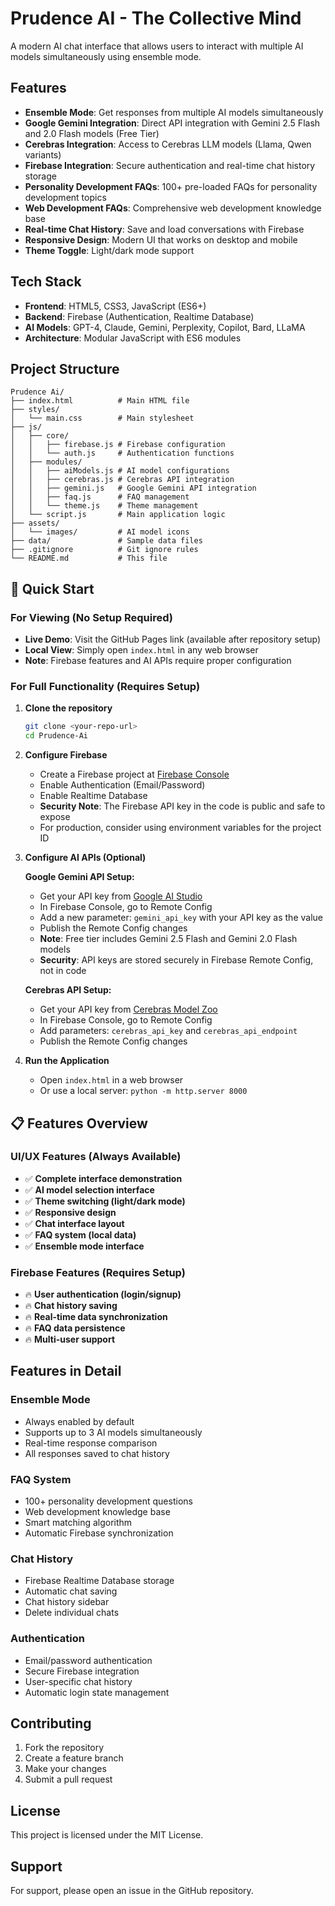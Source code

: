 ﻿# Prudence AI - The Collective Mind

A modern AI chat interface that allows users to interact with multiple AI models simultaneously using ensemble mode.

## Features

- **Ensemble Mode**: Get responses from multiple AI models simultaneously
- **Google Gemini Integration**: Direct API integration with Gemini 2.5 Flash and 2.0 Flash models (Free Tier)
- **Cerebras Integration**: Access to Cerebras LLM models (Llama, Qwen variants)
- **Firebase Integration**: Secure authentication and real-time chat history storage
- **Personality Development FAQs**: 100+ pre-loaded FAQs for personality development topics
- **Web Development FAQs**: Comprehensive web development knowledge base
- **Real-time Chat History**: Save and load conversations with Firebase
- **Responsive Design**: Modern UI that works on desktop and mobile
- **Theme Toggle**: Light/dark mode support

## Tech Stack

- **Frontend**: HTML5, CSS3, JavaScript (ES6+)
- **Backend**: Firebase (Authentication, Realtime Database)
- **AI Models**: GPT-4, Claude, Gemini, Perplexity, Copilot, Bard, LLaMA
- **Architecture**: Modular JavaScript with ES6 modules

## Project Structure

```
Prudence Ai/
├── index.html          # Main HTML file
├── styles/
│   └── main.css        # Main stylesheet
├── js/
│   ├── core/
│   │   ├── firebase.js # Firebase configuration
│   │   └── auth.js     # Authentication functions
│   ├── modules/
│   │   ├── aiModels.js # AI model configurations
│   │   ├── cerebras.js # Cerebras API integration
│   │   ├── gemini.js   # Google Gemini API integration
│   │   ├── faq.js      # FAQ management
│   │   └── theme.js    # Theme management
│   └── script.js       # Main application logic
├── assets/
│   └── images/         # AI model icons
├── data/               # Sample data files
├── .gitignore          # Git ignore rules
└── README.md           # This file
```

## 🚀 Quick Start

### **For Viewing (No Setup Required)**
- **Live Demo**: Visit the GitHub Pages link (available after repository setup)
- **Local View**: Simply open `index.html` in any web browser
- **Note**: Firebase features and AI APIs require proper configuration

### **For Full Functionality (Requires Setup)**
1. **Clone the repository**
   ```bash
   git clone <your-repo-url>
   cd Prudence-Ai
   ```

2. **Configure Firebase**
   - Create a Firebase project at [Firebase Console](https://console.firebase.google.com/)
   - Enable Authentication (Email/Password)
   - Enable Realtime Database
   - **Security Note**: The Firebase API key in the code is public and safe to expose
   - For production, consider using environment variables for the project ID

3. **Configure AI APIs (Optional)**
   
   **Google Gemini API Setup:**
   - Get your API key from [Google AI Studio](https://makersuite.google.com/app/apikey)
   - In Firebase Console, go to Remote Config
   - Add a new parameter: `gemini_api_key` with your API key as the value
   - Publish the Remote Config changes
   - **Note**: Free tier includes Gemini 2.5 Flash and Gemini 2.0 Flash models
   - **Security**: API keys are stored securely in Firebase Remote Config, not in code
   
   **Cerebras API Setup:**
   - Get your API key from [Cerebras Model Zoo](https://modelzoo.cerebras.net/)
   - In Firebase Console, go to Remote Config
   - Add parameters: `cerebras_api_key` and `cerebras_api_endpoint`
   - Publish the Remote Config changes

3. **Run the Application**
   - Open `index.html` in a web browser
   - Or use a local server: `python -m http.server 8000`

## 📋 Features Overview

### **UI/UX Features (Always Available)**
- ✅ **Complete interface demonstration**
- ✅ **AI model selection interface**
- ✅ **Theme switching (light/dark mode)**
- ✅ **Responsive design**
- ✅ **Chat interface layout**
- ✅ **FAQ system (local data)**
- ✅ **Ensemble mode interface**

### **Firebase Features (Requires Setup)**
- 🔥 **User authentication (login/signup)**
- 🔥 **Chat history saving**
- 🔥 **Real-time data synchronization**
- 🔥 **FAQ data persistence**
- 🔥 **Multi-user support**

## Features in Detail

### Ensemble Mode
- Always enabled by default
- Supports up to 3 AI models simultaneously
- Real-time response comparison
- All responses saved to chat history

### FAQ System
- 100+ personality development questions
- Web development knowledge base
- Smart matching algorithm
- Automatic Firebase synchronization

### Chat History
- Firebase Realtime Database storage
- Automatic chat saving
- Chat history sidebar
- Delete individual chats

### Authentication
- Email/password authentication
- Secure Firebase integration
- User-specific chat history
- Automatic login state management

## Contributing

1. Fork the repository
2. Create a feature branch
3. Make your changes
4. Submit a pull request

## License

This project is licensed under the MIT License.

## Support

For support, please open an issue in the GitHub repository.
